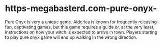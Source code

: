 # https-megabasterd.com-pure-onyx-
Pure Onyx is very a unique game. Aldorlea is known for frequently releasing fun, captivating games, but this game requires a guide or, at the very least, instructions on how your witch is expected to arrive in town. Players starting to play pure onyx game will end up walking in the wrong direction.
